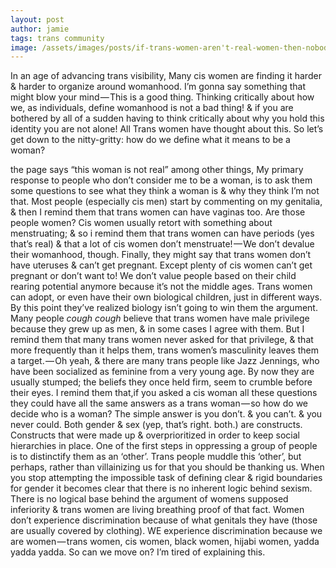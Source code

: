 ```yaml
---
layout: post
author: jamie
tags: trans community
image: /assets/images/posts/if-trans-women-aren't-real-women-then-nobody-is.jpeg
---
```

In an age of advancing trans visibility, Many cis women are finding it harder & harder to organize around womanhood. I’m gonna say something that might blow your mind — This is a good thing.
Thinking critically about how we, as individuals, define womanhood is not a bad thing! & if you are bothered by all of a sudden having to think critically about why you hold this identity you are not alone! All Trans women have thought about this.
So let’s get down to the nitty-gritty: how do we define what it means to be a woman?

the page says “this woman is not real” among other things,
My primary response to people who don’t consider me to be a woman, is to ask them some questions to see what they think a woman is & why they think I’m not that.
Most people (especially cis men) start by commenting on my genitalia, & then I remind them that trans women can have vaginas too. Are those people women?
Cis women usually retort with something about menstruating; & so i remind them that trans women can have periods (yes that’s real) & that a lot of cis women don’t menstruate! — We don’t devalue their womanhood, though.
Finally, they might say that trans women don’t have uteruses & can’t get pregnant. Except plenty of cis women can’t get pregnant or don’t want to! We don’t value people based on their child rearing potential anymore because it’s not the middle ages. Trans women can adopt, or even have their own biological children, just in different ways.
By this point they’ve realized biology isn’t going to win them the argument. Many people *cough cough* believe that trans women have male privilege because they grew up as men, & in some cases I agree with them. But I remind them that many trans women never asked for that privilege, & that more frequently than it helps them, trans women’s masculinity leaves them a target. — Oh yeah, & there are many trans people like Jazz Jennings, who have been socialized as feminine from a very young age.
By now they are usually stumped; the beliefs they once held firm, seem to crumble before their eyes. I remind them that,if you asked a cis woman all these questions they could have all the same answers as a trans woman — so how do we decide who is a woman?
The simple answer is you don’t. & you can’t. & you never could.
Both gender & sex (yep, that’s right. both.) are constructs. Constructs that were made up & overprioritized in order to keep social hierarchies in place. One of the first steps in oppressing a group of people is to distinctify them as an ‘other’. Trans people muddle this ‘other’, but perhaps, rather than villainizing us for that you should be thanking us. When you stop attempting the impossible task of defining clear & rigid boundaries for gender it becomes clear that there is no inherent logic behind sexism. There is no logical base behind the argument of womens supposed inferiority & trans women are living breathing proof of that fact.
Women don’t experience discrimination because of what genitals they have (those are usually covered by clothing). WE experience discrimination because we are women — trans women, cis women, black women, hijabi women, yadda yadda yadda. So can we move on? I’m tired of explaining this.
